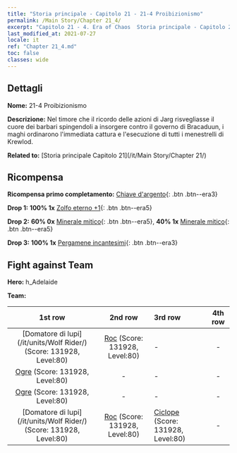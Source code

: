 ```yaml
---
title: "Storia principale - Capitolo 21 - 21-4 Proibizionismo"
permalink: /Main Story/Chapter 21_4/
excerpt: "Capitolo 21 - 4. Era of Chaos  Storia principale - Capitolo 21_4. 21-4 Proibizionismo"
last_modified_at: 2021-07-27
locale: it
ref: "Chapter 21_4.md"
toc: false
classes: wide
---
```


## Dettagli

 **Nome:** 21-4 Proibizionismo

 **Descrizione:** Nel timore che il ricordo delle azioni di Jarg risvegliasse il cuore dei barbari spingendoli a insorgere contro il governo di Bracaduun, i maghi ordinarono l'immediata cattura e l'esecuzione di tutti i menestrelli di Krewlod.

 **Related to:** [Storia principale Capitolo 21](/it/Main Story/Chapter 21/)

## Ricompensa

 **Ricompensa primo completamento:** [Chiave d'argento](/ItemsIT/con_693/){: .btn .btn--era3}

 **Drop 1:** **100% 1x** [Zolfo eterno +1](/ItemsIT/mat_71/){: .btn .btn--era5}

 **Drop 2:** **60% 0x** [Minerale mitico](/ItemsIT/mat_61/){: .btn .btn--era5}, **40% 1x** [Minerale mitico](/ItemsIT/mat_61/){: .btn .btn--era5}

 **Drop 3:** **100% 1x** [Pergamene incantesimi](/ItemsIT/con_694/){: .btn .btn--era3}


## Fight against Team
 **Hero:** h_Adelaide

 **Team:**


  | 1st row | 2nd row | 3rd row | 4th row |
  |:----:|:----:|:----|:----:|
  | [Domatore di lupi](/it/units/Wolf Rider/) (Score: 131928, Level:80)  | [Roc](/it/units/Roc/) (Score: 131928, Level:80)  | - | - |
  | [Ogre](/it/units/Ogre/) (Score: 131928, Level:80)  | - | - | - |
  | [Ogre](/it/units/Ogre/) (Score: 131928, Level:80)  | - | - | - |
  | [Domatore di lupi](/it/units/Wolf Rider/) (Score: 131928, Level:80)  | [Roc](/it/units/Roc/) (Score: 131928, Level:80)  | [Ciclope](/it/units/Cyclops/) (Score: 131928, Level:80)  | - |


